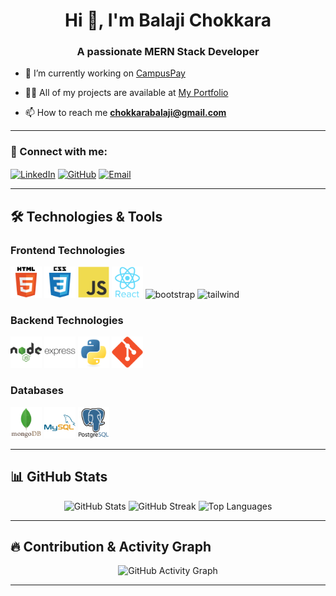 <h1 align="center">Hi 👋, I'm Balaji Chokkara</h1>
<h3 align="center">A passionate MERN Stack Developer</h3>

- 🔭 I’m currently working on [CampusPay](https://github.com/Balaji091/studentsPaymentHub-Frontend.git)

- 👨‍💻 All of my projects are available at [My Portfolio](https://balaji091.github.io/MyPortfolio/)

- 📫 How to reach me **chokkarabalaji@gmail.com**

---

<h3 align="left">🚀 Connect with me:</h3>
<p align="left">
<a href="www.linkedin.com/in/balaji-chokkara-21b3a2280" target="_blank"><img align="center" src="https://img.shields.io/badge/-LinkedIn-blue?style=flat&logo=linkedin" alt="LinkedIn"/></a>
<a href="https://github.com/Balaji091" target="_blank"><img align="center" src="https://img.shields.io/badge/-GitHub-black?style=flat&logo=github" alt="GitHub"/></a>
<a href="mailto:chokkarabalaji@gmail.com" target="_blank"><img align="center" src="https://img.shields.io/badge/-Gmail-red?style=flat&logo=gmail" alt="Email"/></a>
</p>

---

## 🛠 Technologies & Tools

### **Frontend Technologies**
<div>
  <img src="https://raw.githubusercontent.com/devicons/devicon/master/icons/html5/html5-original-wordmark.svg" alt="html5" width="50" height="50"/>
  <img src="https://raw.githubusercontent.com/devicons/devicon/master/icons/css3/css3-original-wordmark.svg" alt="css3" width="50" height="50"/>
  <img src="https://raw.githubusercontent.com/devicons/devicon/master/icons/javascript/javascript-original.svg" alt="javascript" width="50" height="50"/>
  <img src="https://raw.githubusercontent.com/devicons/devicon/master/icons/react/react-original-wordmark.svg" alt="react" width="50" height="50"/>
  <img src="https://getbootstrap.com/docs/5.3/assets/brand/bootstrap-logo.svg" alt="bootstrap" width="50" height="50"/>
  <img src="https://www.vectorlogo.zone/logos/tailwindcss/tailwindcss-icon.svg" alt="tailwind" width="50" height="50"/>
</div>

### **Backend Technologies**
<div>
  <img src="https://raw.githubusercontent.com/devicons/devicon/master/icons/nodejs/nodejs-original-wordmark.svg" alt="nodejs" width="50" height="50"/>
  <img src="https://raw.githubusercontent.com/devicons/devicon/master/icons/express/express-original-wordmark.svg" alt="express" width="50" height="50"/>
  <img src="https://raw.githubusercontent.com/devicons/devicon/master/icons/python/python-original.svg" alt="python" width="50" height="50"/>
  <img src="https://raw.githubusercontent.com/devicons/devicon/master/icons/git/git-original.svg" alt="git" width="50" height="50"/>
</div>

### **Databases**
<div>
  <img src="https://raw.githubusercontent.com/devicons/devicon/master/icons/mongodb/mongodb-original-wordmark.svg" alt="mongodb" width="50" height="50"/>
  <img src="https://raw.githubusercontent.com/devicons/devicon/master/icons/mysql/mysql-original-wordmark.svg" alt="mysql" width="50" height="50"/>
  <img src="https://raw.githubusercontent.com/devicons/devicon/master/icons/postgresql/postgresql-original-wordmark.svg" alt="postgresql" width="50" height="50"/>
</div>

---

## 📊 GitHub Stats

<div align="center">
  <img src="https://github-readme-stats.vercel.app/api?username=Balaji091&show_icons=true&theme=dark" alt="GitHub Stats" width="400px"/>
  <img src="https://github-readme-streak-stats.herokuapp.com/?user=Balaji091&theme=dark" alt="GitHub Streak" width="400px"/>
  <img src="https://github-readme-stats.vercel.app/api/top-langs?username=Balaji091&show_icons=true&theme=dark&layout=compact" alt="Top Languages" width="400px"/>
</div>

---

## 🔥 Contribution & Activity Graph

<p align="center">
  <img src="https://github-readme-activity-graph.vercel.app/graph?username=Balaji091&theme=react-dark&hide_border=true" alt="GitHub Activity Graph"/>
</p>

---

